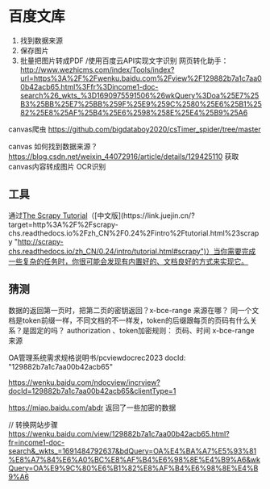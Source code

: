 # 百度文库
1. 找到数据来源
2. 保存图片
3. 批量把图片转成PDF /使用百度云API实现文字识别
网页转化助手：
http://www.wezhicms.com/index/Tools/index?url=https%3A%2F%2Fwenku.baidu.com%2Fview%2F129882b7a1c7aa00b42acb65.html%3Ffr%3Dincome1-doc-search%26_wkts_%3D1690975591506%26wkQuery%3Doa%25E7%25B3%25BB%25E7%25BB%259F%25E9%259C%2580%25E6%25B1%2582%25E8%25AF%25B4%25E6%2598%258E%25E4%25B9%25A6

canvas爬虫 https://github.com/bigdataboy2020/csTimer_spider/tree/master


canvas 如何找到数据来源？
https://blog.csdn.net/weixin_44072916/article/details/129425110  获取canvas内容转成图片
OCR识别


## 工具
通过[The Scrapy Tutorial](https://link.juejin.cn/?target=https%3A%2F%2Fdoc.scrapy.org%2Fen%2Flatest%2Fintro%2Ftutorial.html "https://doc.scrapy.org/en/latest/intro/tutorial.html")（[中文版](https://link.juejin.cn/?target=http%3A%2F%2Fscrapy-chs.readthedocs.io%2Fzh_CN%2F0.24%2Fintro%2Ftutorial.html%23scrapy "http://scrapy-chs.readthedocs.io/zh_CN/0.24/intro/tutorial.html#scrapy")）当你需要完成一些复杂的任务时，你很可能会发现有内置好的、文档良好的方式来实现它。

## 猜测
数据的返回第一页时，把第二页的密钥返回？x-bce-range 来源在哪？ 
同一个文档是token前缀一样，不同文档的不一样发，token的后缀跟每页的页码有什么关系？是固定的吗？
authorization 、token加密规则： 页码、时间
x-bce-range 来源


OA管理系统需求规格说明书/pcviewdocrec2023  docId: "129882b7a1c7aa00b42acb65"

https://wenku.baidu.com/ndocview/incrview?docId=129882b7a1c7aa00b42acb65&clientType=1

https://miao.baidu.com/abdr  返回了一些加密的数据


// 转换网站步骤
https://wenku.baidu.com/view/129882b7a1c7aa00b42acb65.html?fr=income1-doc-search&_wkts_=1691484792637&bdQuery=OA%E4%BA%A7%E5%93%81%E8%A7%84%E6%A0%BC%E8%AF%B4%E6%98%8E%E4%B9%A6&wkQuery=OA%E9%9C%80%E6%B1%82%E8%AF%B4%E6%98%8E%E4%B9%A6